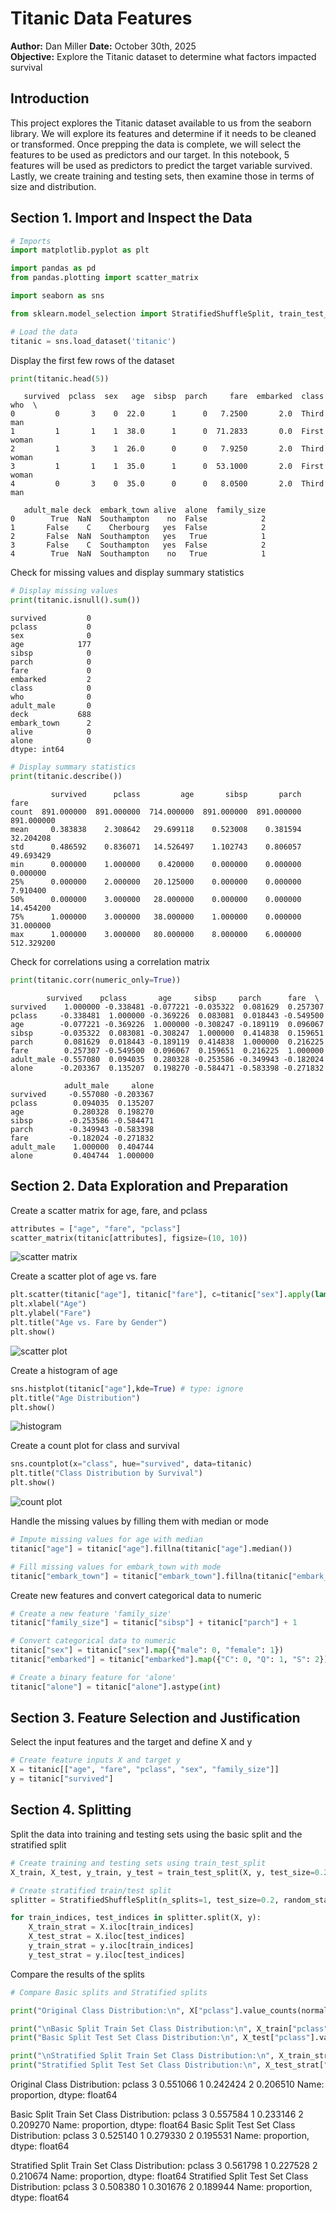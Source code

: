 # **Titanic Data Features**
**Author:** Dan Miller 
**Date:** October 30th, 2025  
**Objective:** Explore the Titanic dataset to determine what factors impacted survival

## **Introduction**

This project explores the Titanic dataset available to us from the seaborn library. We will explore its features and determine if it needs to be cleaned or transformed. Once prepping the data is complete, we will select the features to be used as predictors and our target. In this notebook, 5 features will be used as predictors to predict the target variable survived. Lastly, we create training and testing sets, then examine those in terms of size and distribution.

## **Section 1. Import and Inspect the Data**


```python
# Imports
import matplotlib.pyplot as plt

import pandas as pd
from pandas.plotting import scatter_matrix

import seaborn as sns

from sklearn.model_selection import StratifiedShuffleSplit, train_test_split

```


```python
# Load the data
titanic = sns.load_dataset('titanic')
```

Display the first few rows of the dataset


```python
print(titanic.head(5))
```

       survived  pclass  sex   age  sibsp  parch     fare  embarked  class    who  \
    0         0       3    0  22.0      1      0   7.2500       2.0  Third    man   
    1         1       1    1  38.0      1      0  71.2833       0.0  First  woman   
    2         1       3    1  26.0      0      0   7.9250       2.0  Third  woman   
    3         1       1    1  35.0      1      0  53.1000       2.0  First  woman   
    4         0       3    0  35.0      0      0   8.0500       2.0  Third    man   
    
       adult_male deck  embark_town alive  alone  family_size  
    0        True  NaN  Southampton    no  False            2  
    1       False    C    Cherbourg   yes  False            2  
    2       False  NaN  Southampton   yes   True            1  
    3       False    C  Southampton   yes  False            2  
    4        True  NaN  Southampton    no   True            1  


Check for missing values and display summary statistics

```python
# Display missing values
print(titanic.isnull().sum())
```

    survived         0
    pclass           0
    sex              0
    age            177
    sibsp            0
    parch            0
    fare             0
    embarked         2
    class            0
    who              0
    adult_male       0
    deck           688
    embark_town      2
    alive            0
    alone            0
    dtype: int64

```python
# Display summary statistics
print(titanic.describe())
```
             survived      pclass         age       sibsp       parch        fare
    count  891.000000  891.000000  714.000000  891.000000  891.000000  891.000000
    mean     0.383838    2.308642   29.699118    0.523008    0.381594   32.204208
    std      0.486592    0.836071   14.526497    1.102743    0.806057   49.693429
    min      0.000000    1.000000    0.420000    0.000000    0.000000    0.000000
    25%      0.000000    2.000000   20.125000    0.000000    0.000000    7.910400
    50%      0.000000    3.000000   28.000000    0.000000    0.000000   14.454200
    75%      1.000000    3.000000   38.000000    1.000000    0.000000   31.000000
    max      1.000000    3.000000   80.000000    8.000000    6.000000  512.329200

Check for correlations using a correlation matrix

```python
print(titanic.corr(numeric_only=True))
```

            survived    pclass       age     sibsp     parch      fare  \
    survived    1.000000 -0.338481 -0.077221 -0.035322  0.081629  0.257307   
    pclass     -0.338481  1.000000 -0.369226  0.083081  0.018443 -0.549500   
    age        -0.077221 -0.369226  1.000000 -0.308247 -0.189119  0.096067   
    sibsp      -0.035322  0.083081 -0.308247  1.000000  0.414838  0.159651   
    parch       0.081629  0.018443 -0.189119  0.414838  1.000000  0.216225   
    fare        0.257307 -0.549500  0.096067  0.159651  0.216225  1.000000   
    adult_male -0.557080  0.094035  0.280328 -0.253586 -0.349943 -0.182024   
    alone      -0.203367  0.135207  0.198270 -0.584471 -0.583398 -0.271832   
    
                adult_male     alone  
    survived     -0.557080 -0.203367  
    pclass        0.094035  0.135207  
    age           0.280328  0.198270  
    sibsp        -0.253586 -0.584471  
    parch        -0.349943 -0.583398  
    fare         -0.182024 -0.271832  
    adult_male    1.000000  0.404744  
    alone         0.404744  1.000000  

## **Section 2. Data Exploration and Preparation**

Create a scatter matrix for age, fare, and pclass

```python
attributes = ["age", "fare", "pclass"]
scatter_matrix(titanic[attributes], figsize=(10, 10))
```

![scatter matrix](image.png)

Create a scatter plot of age vs. fare

```python
plt.scatter(titanic["age"], titanic["fare"], c=titanic["sex"].apply(lambda x: 0 if x == "male" else 1))
plt.xlabel("Age")
plt.ylabel("Fare")
plt.title("Age vs. Fare by Gender")
plt.show()
```

![scatter plot](image-1.png)

Create a histogram of age

```python
sns.histplot(titanic["age"],kde=True) # type: ignore
plt.title("Age Distribution")
plt.show()
```

![histogram](image-2.png)

Create a count plot for class and survival

```python
sns.countplot(x="class", hue="survived", data=titanic)
plt.title("Class Distribution by Survival")
plt.show()
```

![count plot](image-3.png)

Handle the missing values by filling them with median or mode 

```python
# Impute missing values for age with median
titanic["age"] = titanic["age"].fillna(titanic["age"].median())

# Fill missing values for embark_town with mode
titanic["embark_town"] = titanic["embark_town"].fillna(titanic["embark_town"].mode()[0])
```

Create new features and convert categorical data to numeric

```python
# Create a new feature 'family_size'
titanic["family_size"] = titanic["sibsp"] + titanic["parch"] + 1

# Convert categorical data to numeric
titanic["sex"] = titanic["sex"].map({"male": 0, "female": 1})
titanic["embarked"] = titanic["embarked"].map({"C": 0, "Q": 1, "S": 2})

# Create a binary feature for 'alone'
titanic["alone"] = titanic["alone"].astype(int)
```

## **Section 3. Feature Selection and Justification**

Select the input features and the target and define X and y

```python
# Create feature inputs X and target y
X = titanic[["age", "fare", "pclass", "sex", "family_size"]]
y = titanic["survived"]
```

## **Section 4. Splitting**

Split the data into training and testing sets using the basic split and the stratified split

```python
# Create training and testing sets using train_test_split
X_train, X_test, y_train, y_test = train_test_split(X, y, test_size=0.2, random_state=123)
```

```python
# Create stratified train/test split
splitter = StratifiedShuffleSplit(n_splits=1, test_size=0.2, random_state=123)

for train_indices, test_indices in splitter.split(X, y):
    X_train_strat = X.iloc[train_indices]
    X_test_strat = X.iloc[test_indices]
    y_train_strat = y.iloc[train_indices]
    y_test_strat = y.iloc[test_indices]
```

Compare the results of the splits

```python
# Compare Basic splits and Stratified splits

print("Original Class Distribution:\n", X["pclass"].value_counts(normalize=True))

print("\nBasic Split Train Set Class Distribution:\n", X_train["pclass"].value_counts(normalize=True))
print("Basic Split Test Set Class Distribution:\n", X_test["pclass"].value_counts(normalize=True))

print("\nStratified Split Train Set Class Distribution:\n", X_train_strat["pclass"].value_counts(normalize=True))
print("Stratified Split Test Set Class Distribution:\n", X_test_strat["pclass"].value_counts(normalize=True))
```

Original Class Distribution:
 pclass
3    0.551066
1    0.242424
2    0.206510
Name: proportion, dtype: float64

Basic Split Train Set Class Distribution:
 pclass
3    0.557584
1    0.233146
2    0.209270
Name: proportion, dtype: float64
Basic Split Test Set Class Distribution:
 pclass
3    0.525140
1    0.279330
2    0.195531
Name: proportion, dtype: float64

Stratified Split Train Set Class Distribution:
 pclass
3    0.561798
1    0.227528
2    0.210674
Name: proportion, dtype: float64
Stratified Split Test Set Class Distribution:
 pclass
3    0.508380
1    0.301676
2    0.189944
Name: proportion, dtype: float64
